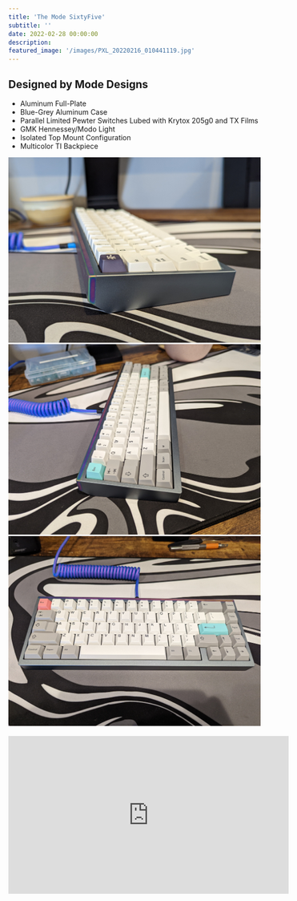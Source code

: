 ```yaml
---
title: 'The Mode SixtyFive'
subtitle: '' 
date: 2022-02-28 00:00:00
description: 
featured_image: '/images/PXL_20220216_010441119.jpg'
---
```


## Designed by Mode Designs
* Aluminum Full-Plate
* Blue-Grey Aluminum Case
* Parallel Limited Pewter Switches Lubed with Krytox 205g0 and TX Films
* GMK Hennessey/Modo Light
* Isolated Top Mount Configuration
* Multicolor TI Backpiece

<div class="gallery" data-columns="3">
	<img src="/images/mode65/PXL_20220305_200707201.jpg">
	<img src="/images/mode65/PXL_20220326_164205863.jpg">
	<img src="/images/mode65/PXL_20220320_233548004.jpg">
</div>
<br>
<iframe width="560" height="315" src="https://www.youtube.com/embed/VDePLecXb78?start=6" title="YouTube video player" frameborder="0" allow="accelerometer; autoplay; clipboard-write; encrypted-media; gyroscope; picture-in-picture" allowfullscreen></iframe>